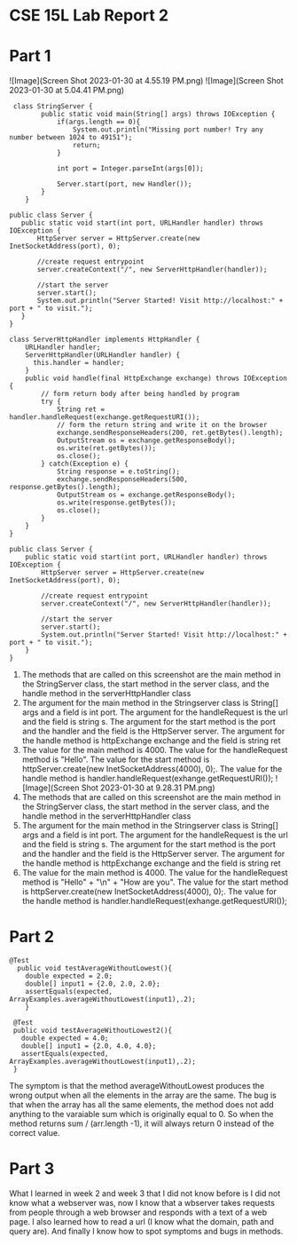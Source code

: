 # CSE 15L Lab Report 2
# Part 1
![Image](Screen Shot 2023-01-30 at 4.55.19 PM.png) ![Image](Screen Shot 2023-01-30 at 5.04.41 PM.png)
```
 class StringServer {
        public static void main(String[] args) throws IOException {
            if(args.length == 0){
                System.out.println("Missing port number! Try any number between 1024 to 49151");
                return;
            }
    
            int port = Integer.parseInt(args[0]);
    
            Server.start(port, new Handler());
        }
    }
 ```
 ```
 public class Server {
    public static void start(int port, URLHandler handler) throws IOException {
        HttpServer server = HttpServer.create(new InetSocketAddress(port), 0);

        //create request entrypoint
        server.createContext("/", new ServerHttpHandler(handler));

        //start the server
        server.start();
        System.out.println("Server Started! Visit http://localhost:" + port + " to visit.");
    }
}
```
```
class ServerHttpHandler implements HttpHandler {
    URLHandler handler;
    ServerHttpHandler(URLHandler handler) {
      this.handler = handler;
    }
    public void handle(final HttpExchange exchange) throws IOException {
        // form return body after being handled by program
        try {
            String ret = handler.handleRequest(exchange.getRequestURI());
            // form the return string and write it on the browser
            exchange.sendResponseHeaders(200, ret.getBytes().length);
            OutputStream os = exchange.getResponseBody();
            os.write(ret.getBytes());
            os.close();
        } catch(Exception e) {
            String response = e.toString();
            exchange.sendResponseHeaders(500, response.getBytes().length);
            OutputStream os = exchange.getResponseBody();
            os.write(response.getBytes());
            os.close();
        }
    }
}

public class Server {
    public static void start(int port, URLHandler handler) throws IOException {
        HttpServer server = HttpServer.create(new InetSocketAddress(port), 0);

        //create request entrypoint
        server.createContext("/", new ServerHttpHandler(handler));

        //start the server
        server.start();
        System.out.println("Server Started! Visit http://localhost:" + port + " to visit.");
    }
}
```
1. The methods that are called on this screenshot are the main method in the StringServer class, the start method in the server class, and the handle method in the serverHttpHandler class 
2. The argument for the main method in the Stringserver class is String[] args and a field is int port. The argument for the handleRequest is the url and the field is string s. The argument for the start method is the port and the handler and the field is the HttpServer server. The argument for the handle method is httpExchange exchange and the field is string ret
3. The value for the main method is 4000. The value for the handleRequest method is "Hello". The value for the start method is httpServer.create(new InetSocketAddress(4000), 0);. The value for the handle method is handler.handleRequest(exhange.getRequestURI());
![Image](Screen Shot 2023-01-30 at 9.28.31 PM.png)
1. The methods that are called on this screenshot are the main method in the StringServer class, the start method in the server class, and the handle method in the serverHttpHandler class 
2. The argument for the main method in the Stringserver class is String[] args and a field is int port. The argument for the handleRequest is the url and the field is string s. The argument for the start method is the port and the handler and the field is the HttpServer server. The argument for the handle method is httpExchange exchange and the field is string ret
3. The value for the main method is 4000. The value for the handleRequest method is "Hello" + "\n" + "How are you". The value for the start method is httpServer.create(new InetSocketAddress(4000), 0);. The value for the handle method is handler.handleRequest(exhange.getRequestURI());
# Part 2
``` 
@Test
  public void testAverageWithoutLowest(){
    double expected = 2.0;
    double[] input1 = {2.0, 2.0, 2.0};
    assertEquals(expected, ArrayExamples.averageWithoutLowest(input1),.2);
    }
 ```
 ``` 
  @Test
  public void testAverageWithoutLowest2(){
    double expected = 4.0;
    double[] input1 = {2.0, 4.0, 4.0};
    assertEquals(expected, ArrayExamples.averageWithoutLowest(input1),.2); 
  }
   ``` 
The symptom is that the method averageWithoutLowest produces the wrong output when all the elements in the array are the same. The bug is that when the array has all the same elements, the method does not add anything to the varaiable sum which is originally equal to 0. So when the method returns sum / (arr.length -1), it will always return 0 instead of the correct value.
# Part 3
What I learned in week 2 and week 3 that I did not know before is I did not know what a webserver was, now I know that a wbserver takes requests from people through a web browser and responds with a text of a web page. I also learned how to read a url (I know what the domain, path and query are). And finally I know how to spot symptoms and bugs in methods.

    




